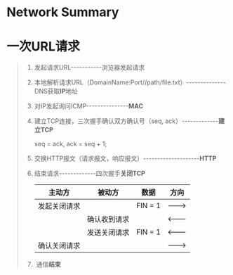 # Network Summary

# 一次URL请求

> 1. 发起请求URL-----------浏览器发起请求
>
> 2. 本地解析请求URL（DomainName:Port//path/file.txt）--------------DNS获取**IP**地址
>
> 3. 对IP发起询问ICMP---------------**MAC**
>
> 4. 建立TCP连接，三次握手确认双方确认号（seq, ack）-------------**建立TCP**
>
>     seq = ack, ack = seq + 1;
>
> 5. 交换HTTP报文（请求报文，响应报文）--------------------**HTTP**
>
> 6. 结束请求-------------四次握手**关闭TCP**
>
>     | 主动方       | 被动方       | 数据    | 方向 |
>     | ------------ | ------------ | ------- | ---- |
>     | 发起关闭请求 |              | FIN = 1 | ---> |
>     |              | 确认收到请求 |         | <--- |
>     |              | 发送关闭请求 | FIN = 1 | <--- |
>     | 确认关闭请求 |              |         | ---> |
>
> 7. ​	通信**结束**